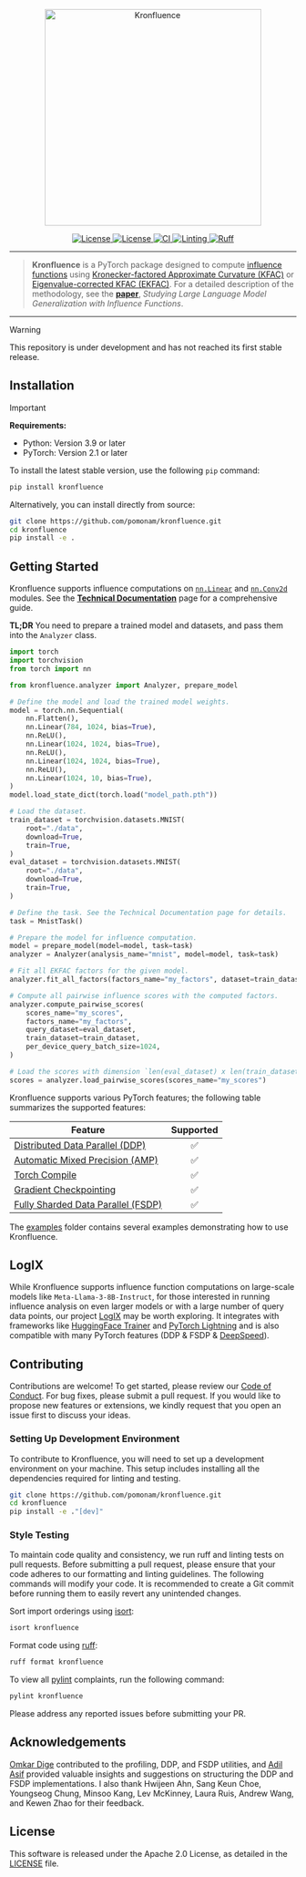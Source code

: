 <p align="center">
<a href="#"><img width="380" img src="https://raw.githubusercontent.com/pomonam/kronfluence/main/.assets/kronfluence.svg" alt="Kronfluence"/></a>
</p>

<p align="center">
    <a href="https://pypi.org/project/kronfluence">
        <img alt="License" src="https://img.shields.io/pypi/v/kronfluence.svg?style=flat-square">
    </a>
    <a href="https://github.com/pomonam/kronfluence/blob/main/LICENSE">
        <img alt="License" src="https://img.shields.io/badge/License-Apache_2.0-blue.svg">
    </a>
    <a href="https://github.com/pomonam/kronfluence/actions/workflows/python-test.yml">
        <img alt="CI" src="https://github.com/pomonam/kronfluence/actions/workflows/python-test.yml/badge.svg">
    </a>
    <a href="https://github.com/pomonam/kronfluence/actions/workflows/linting.yml">
        <img alt="Linting" src="https://github.com/pomonam/kronfluence/actions/workflows/linting.yml/badge.svg">
    </a>
    <a href="https://github.com/astral-sh/ruff">
        <img alt="Ruff" src="https://img.shields.io/endpoint?url=https://raw.githubusercontent.com/astral-sh/ruff/main/assets/badge/v2.json">
    </a>
</p>

---

> **Kronfluence** is a PyTorch package designed to compute [influence functions](https://arxiv.org/abs/1703.04730) using [Kronecker-factored Approximate Curvature (KFAC)](https://arxiv.org/abs/1503.05671) or [Eigenvalue-corrected KFAC (EKFAC)](https://arxiv.org/abs/1806.03884).
For a detailed description of the methodology, see the [**paper**](https://arxiv.org/abs/2308.03296), *Studying Large Language Model Generalization with Influence Functions*.
---

> [!WARNING]
> This repository is under development and has not reached its first stable release.

## Installation

> [!IMPORTANT]
> **Requirements:**
> - Python: Version 3.9 or later
> - PyTorch: Version 2.1 or later

To install the latest stable version, use the following `pip` command:

```bash
pip install kronfluence
```

Alternatively, you can install directly from source:

```bash
git clone https://github.com/pomonam/kronfluence.git
cd kronfluence
pip install -e .
```

## Getting Started

Kronfluence supports influence computations on [`nn.Linear`](https://pytorch.org/docs/stable/generated/torch.nn.Linear.html) and [`nn.Conv2d`](https://pytorch.org/docs/stable/generated/torch.nn.Conv2d.html) modules. 
See the [**Technical Documentation**](https://github.com/pomonam/kronfluence/blob/main/DOCUMENTATION.md) page for a comprehensive guide.

**TL;DR** You need to prepare a trained model and datasets, and pass them into the `Analyzer` class.

```python
import torch
import torchvision
from torch import nn

from kronfluence.analyzer import Analyzer, prepare_model

# Define the model and load the trained model weights.
model = torch.nn.Sequential(
    nn.Flatten(),
    nn.Linear(784, 1024, bias=True),
    nn.ReLU(),
    nn.Linear(1024, 1024, bias=True),
    nn.ReLU(),
    nn.Linear(1024, 1024, bias=True),
    nn.ReLU(),
    nn.Linear(1024, 10, bias=True),
)
model.load_state_dict(torch.load("model_path.pth"))

# Load the dataset.
train_dataset = torchvision.datasets.MNIST(
    root="./data",
    download=True,
    train=True,
)
eval_dataset = torchvision.datasets.MNIST(
    root="./data",
    download=True,
    train=True,
)

# Define the task. See the Technical Documentation page for details.
task = MnistTask()

# Prepare the model for influence computation.
model = prepare_model(model=model, task=task)
analyzer = Analyzer(analysis_name="mnist", model=model, task=task)

# Fit all EKFAC factors for the given model.
analyzer.fit_all_factors(factors_name="my_factors", dataset=train_dataset)

# Compute all pairwise influence scores with the computed factors.
analyzer.compute_pairwise_scores(
    scores_name="my_scores",
    factors_name="my_factors",
    query_dataset=eval_dataset,
    train_dataset=train_dataset,
    per_device_query_batch_size=1024,
)

# Load the scores with dimension `len(eval_dataset) x len(train_dataset)`.
scores = analyzer.load_pairwise_scores(scores_name="my_scores")
```

Kronfluence supports various PyTorch features; the following table summarizes the supported features:

<div align="center">

| Feature                                                                                                                     | Supported |
|-----------------------------------------------------------------------------------------------------------------------------|:---------:|
| [Distributed Data Parallel (DDP)](https://pytorch.org/docs/master/generated/torch.nn.parallel.DistributedDataParallel.html) |     ✅    |
| [Automatic Mixed Precision (AMP)](https://pytorch.org/docs/stable/amp.html)                                                 |     ✅    |
| [Torch Compile](https://pytorch.org/docs/stable/generated/torch.compile.html)                                               |     ✅    |
| [Gradient Checkpointing](https://pytorch.org/docs/stable/checkpoint.html)                                                   |     ✅    |
| [Fully Sharded Data Parallel (FSDP)](https://pytorch.org/docs/stable/fsdp.html)                                                                                      |     ✅    |

</div>

The [examples](https://github.com/pomonam/kronfluence/tree/main/examples) folder contains several examples demonstrating how to use Kronfluence. 

## LogIX

While Kronfluence supports influence function computations on large-scale models like `Meta-Llama-3-8B-Instruct`, for those 
interested in running influence analysis on even larger models or with a large number of query data points, our
project [LogIX](https://github.com/logix-project/logix) may be worth exploring. It integrates with frameworks like 
[HuggingFace Trainer](https://huggingface.co/docs/transformers/en/main_classes/trainer) and [PyTorch Lightning](https://lightning.ai/docs/pytorch/stable/) 
and is also compatible with many PyTorch features (DDP & FSDP & [DeepSpeed](https://github.com/microsoft/DeepSpeed)). 

## Contributing

Contributions are welcome! To get started, please review our [Code of Conduct](https://github.com/pomonam/kronfluence/blob/main/CODE_OF_CONDUCT.md). For bug fixes, please submit a pull request. 
If you would like to propose new features or extensions, we kindly request that you open an issue first to discuss your ideas.

### Setting Up Development Environment

To contribute to Kronfluence, you will need to set up a development environment on your machine. 
This setup includes installing all the dependencies required for linting and testing.

```bash
git clone https://github.com/pomonam/kronfluence.git
cd kronfluence
pip install -e ."[dev]"
```

### Style Testing

To maintain code quality and consistency, we run ruff and linting tests on pull requests. Before submitting a 
pull request, please ensure that your code adheres to our formatting and linting guidelines. The following commands will 
modify your code. It is recommended to create a Git commit before running them to easily revert any unintended changes.

Sort import orderings using [isort](https://pycqa.github.io/isort/):

```bash
isort kronfluence
```

Format code using [ruff](https://docs.astral.sh/ruff/):

```bash
ruff format kronfluence
```

To view all [pylint](https://www.pylint.org/) complaints, run the following command:

```bash
pylint kronfluence
```

Please address any reported issues before submitting your PR.

## Acknowledgements

[Omkar Dige](https://github.com/xeon27) contributed to the profiling, DDP, and FSDP utilities, and [Adil Asif](https://github.com/adil-a/) provided valuable insights and suggestions on structuring the DDP and FSDP implementations.
I also thank Hwijeen Ahn, Sang Keun Choe, Youngseog Chung, Minsoo Kang, Lev McKinney, Laura Ruis, Andrew Wang, and Kewen Zhao for their feedback.

## License

This software is released under the Apache 2.0 License, as detailed in the [LICENSE](https://github.com/pomonam/kronfluence/blob/main/LICENSE) file.
